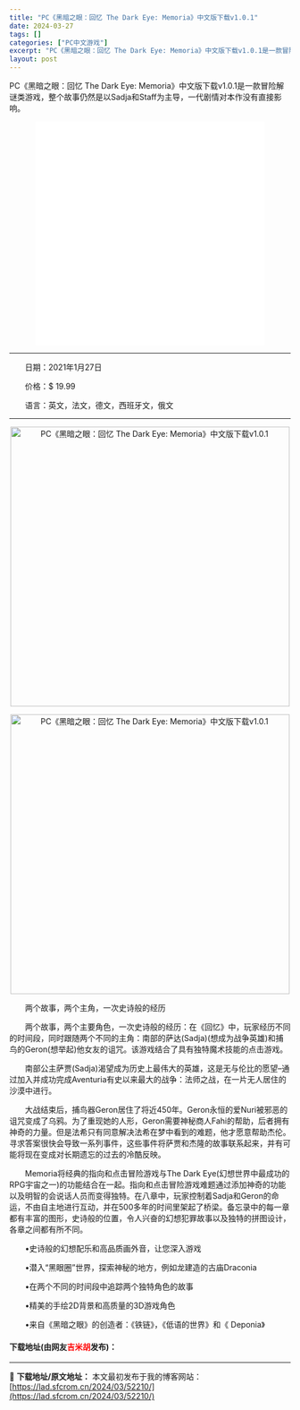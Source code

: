```yaml
---
title: "PC《黑暗之眼：回忆 The Dark Eye: Memoria》中文版下载v1.0.1"
date: 2024-03-27
tags: []
categories: ["PC中文游戏"]
excerpt: "PC《黑暗之眼：回忆 The Dark Eye: Memoria》中文版下载v1.0.1是一款冒险解谜类游戏，整个故事仍然是以Sadja和Staff为主导，一代剧情对本作没有直接影响。 　　日期：2021年1月27日 　　价格：$ 19.99 　　语言：英文，法文，德文，西班牙文，俄文 　　两个故事&hellip;"
layout: post
---
```


 <p>PC《黑暗之眼：回忆 The Dark Eye: Memoria》中文版下载v1.0.1是一款冒险解谜类游戏，整个故事仍然是以Sadja和Staff为主导，一代剧情对本作没有直接影响。</p> <p style="text-align: center;"><iframe allowfullscreen="true" border="0" frameborder="0" framespacing="0" height="400" scrolling="no" src="//player.bilibili.com/player.html?aid=23876292&amp;bvid=BV1Kp411R7ok&amp;cid=39939151&amp;page=1" width="410"></iframe></p> <hr /> <p>　　日期：2021年1月27日</p> <p>　　价格：$ 19.99</p> <p>　　语言：英文，法文，德文，西班牙文，俄文</p> <hr /> <p align="center"><img align="" border="0" src="https://lad.sfcrom.cn/wp-content/uploads/2024/03/20240327_6603a33ecc02e.webp" width="500" alt="PC《黑暗之眼：回忆 The Dark Eye: Memoria》中文版下载v1.0.1" /></p> <p align="center"><img align="" border="0" src="https://lad.sfcrom.cn/wp-content/uploads/2024/03/20240327_6603a33f2e1ab.webp" width="500" alt="PC《黑暗之眼：回忆 The Dark Eye: Memoria》中文版下载v1.0.1" /></p> <p>　　两个故事，两个主角，一次史诗般的经历</p> <p>　　两个故事，两个主要角色，一次史诗般的经历：在《回忆》中，玩家经历不同的时间段，同时跟随两个不同的主角：南部的萨达(Sadja)(想成为战争英雄)和捕鸟的Geron(想举起)他女友的诅咒。该游戏结合了具有独特魔术技能的点击游戏。</p> <p>　　南部公主萨贾(Sadja)渴望成为历史上最伟大的英雄，这是无与伦比的愿望&ndash;通过加入并成功完成Aventuria有史以来最大的战争：法师之战，在一片无人居住的沙漠中进行。</p> <p>　　大战结束后，捕鸟器Geron居住了将近450年。Geron永恒的爱Nuri被邪恶的诅咒变成了乌鸦。为了重现她的人形，Geron需要神秘商人Fahi的帮助，后者拥有神奇的力量。但是法希只有同意解决法希在梦中看到的难题，他才愿意帮助杰伦。寻求答案很快会导致一系列事件，这些事件将萨贾和杰隆的故事联系起来，并有可能将现在变成对长期遗忘的过去的冷酷反映。</p> <p>　　Memoria将经典的指向和点击冒险游戏与The Dark Eye(幻想世界中最成功的RPG宇宙之一)的功能结合在一起。指向和点击冒险游戏难题通过添加神奇的功能以及明智的会说话人员而变得独特。在八章中，玩家控制着Sadja和Geron的命运，不由自主地进行互动，并在500多年的时间里架起了桥梁。备忘录中的每一章都有丰富的图形，史诗般的位置，令人兴奋的幻想犯罪故事以及独特的拼图设计，各章之间都有所不同。</p> <p>　　&bull;史诗般的幻想配乐和高品质画外音，让您深入游戏</p> <p>　　&bull;潜入&ldquo;黑眼圈&rdquo;世界，探索神秘的地方，例如龙建造的古庙Draconia</p> <p>　　&bull;在两个不同的时间段中追踪两个独特角色的故事</p> <p>　　&bull;精美的手绘2D背景和高质量的3D游戏角色</p> <p>　　&bull;来自《黑暗之眼》的创造者：《铁链》，《低语的世界》和《 Deponia》</p> <p><h4>下载地址(由网友<font color="red">吉米胡</font>发布)：</h4></p> 

---
📖 **下载地址/原文地址：** 本文最初发布于我的博客网站：[https://lad.sfcrom.cn/2024/03/52210/](https://lad.sfcrom.cn/2024/03/52210/)
